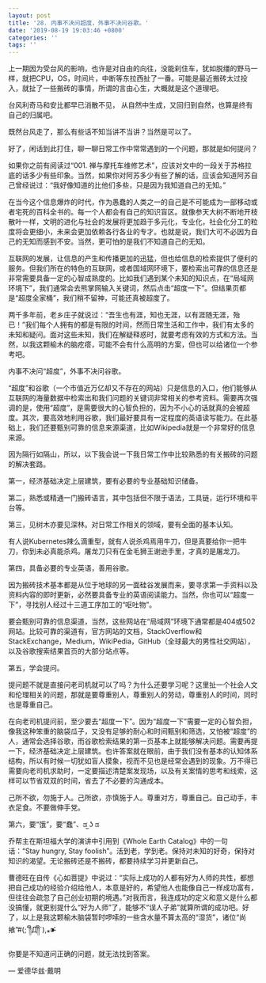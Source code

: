 ```yaml
---
layout: post
title: '28. 内事不决问超度，外事不决问谷歌。'
date: '2019-08-19 19:03:46 +0800'
categories: ''
tags: ''
---
```


上一期因为受台风的影响，也许是对自由的向往，没能刹住车，犹如脱缰的野马一样，就把CPU，OS，时间片，中断等东拉西扯了一番。可能是最近搬砖太过投入，就扯了一些搬砖的事情，所谓的言由心生，大概就是这个道理吧。



台风利奇马和安比都早已消散不见， 从自然中生成，又回归到自然，也算是终有自己的归属吧。



既然台风走了，那么有些话不知当讲不当讲？当然是可以了。



好了，闲话到此打住，聊一聊日常工作中常常遇到的一个问题，那就是如何提问？



如果你之前有阅读过“001. 禅与摩托车维修艺术”，应该对文中的一段关于苏格拉底的话多少有些印象。当然，如果你对阿苏多少有些了解的话，应该会知道阿苏自己曾经说过：“我好像知道的比他们多些，只是因为我知道自己的无知。”



在当今这个信息爆炸的时代，作为愚蠢的人类之一的自己是不可能成为一部移动或者宅死的百科全书的。每一个人都会有自己的知识盲区。就像参天大树不断地开枝散叶一样，文明的进化与社会的发展将更加趋于多元化，专业化，社会化分工的粒度将会更细小，未来会更加依赖各行各业的专才。也就是说，我们大可不必因为自己的无知而感到不安。当然，更可怕的是我们不知道自己的无知。



互联网的发展，让信息的产生和传播更加的迅猛，但也给信息的检索提供了便利的服务。但我们所在的特色的互联网，或者国域网环境下，要检索出可靠的信息还是非常需要具备一定的心智成熟度的。比如我们遇到某个未知的知识点，在“局域网环境下”，我们通常会去熊掌网输入关键词，然后点击“超度一下”。但结果页都是“超度全家桶”，我们稍不留神，可能还真被超度了。



两千多年前，老乡庄子就说过：“吾生也有涯，知也无涯，以有涯随无涯，殆已！”我们每个人拥有的都是有限的时间，然而日常生活和工作中，我们有太多的未知和疑问。面对这些未知，我们在解疑释惑时，就要考虑有效的方式和方法。当然，以我这颗榆木的脑疙瘩，可能不会有什么高明的方案，但也可以给诸位一个参考吧。



内事不决问“超度”，外事不决问谷歌。



“超度”和谷歌（一个市值近万亿却又不存在的网站）只是信息的入口，他们能够从互联网的海量数据中检索出和我们问题的关键词非常相关的参考资料。需要再次强调的是，使用“超度”，是需要很大的心智负担的，因为不小心的话就真的会被超度。其次，要高效地利用谷歌，我们最好要具有一定程度的英语读写能力。在此基础上，我们还要甄别可靠的信息来源渠道，比如Wikipedia就是一个非常好的信息来源。



因为隔行如隔山，所以，以下我会说一下我日常工作中比较熟悉的有关搬砖的问题的解决套路。



第一，经济基础决定上层建筑，要有必要的专业基础知识储备。



第二，熟悉或精通一门搬砖语言，其中包括但不限于语法，工具链，运行环境和平台等。



第三，见树木亦要见深林。对日常工作相关的领域，要有全面的基本认知。



有人说Kubernetes辣么滴重型，就有人说杀鸡焉用牛刀，但是真要给你一把牛刀，你到未必真能杀鸡。屠龙刀只有在金毛狮王谢逊手里，才真的是屠龙刀。



第四，具备必要的专业英语，善用谷歌。



因为搬砖技术基本都是从位于地球的另一面硅谷发展而来，要寻求第一手资料以及资料内容的即时更新，必然要具备专业的英语阅读能力。当然，你也可以“超度一下”，寻找别人经过十三道工序加工的“呕吐物”。



要会甄别可靠的信息渠道，当然，这些网站在“局域网”环境下通常都是404或502网站。比较可靠的渠道有，官方网站的文档，StackOverflow和StackExchange，Medium，WikiPedia，GitHub（全球最大的男性社交网站），以及谷歌搜索结果首页的大部分站点等。



第五，学会提问。



提问题不就是直接问老司机就可以了吗？为什么还要学习呢？这里扯一个社会人文和伦理相关的问题，那就是要尊重别人，尊重别人的劳动，尊重别人的时间，同时也是尊重自己。



在向老司机提问前，至少要去“超度一下”。因为“超度一下”需要一定的心智负担，像我这种笨重的脑袋瓜子，又没有足够的耐心和时间甄别和筛选，又怕被“超度”的人，通常会选择谷歌，而谷歌检索结果的第一页基本上就能够解决问题。需要再提一下，经济基础决定上层建筑。也许答案就在眼前，由于我们没有基本的认知体系结构，所以有时候一切犹如盲人摸象，视而不见也是经常会遇到的现象。万不得已需要向老司机求助时，一定要描述清楚案发现场，以及有关案情的思考和线索，这样可以节省双双的时间，省去了不必要的沟通成本。



己所不欲，勿施于人。己所欲，亦慎施于人。尊重对方，尊重自己。自己动手，丰衣足食。不要做伸手党。



第六，要“饿”，要“蠢”、ಡ͜ ʖ ಡ



乔帮主在斯坦福大学的演讲中引用到《Whole Earth Catalog》中的一句话：“Stay hungry, Stay foolish”。活到老，学到老。保持对未知的好奇，保持对知识的渴望。无论搬砖还是不搬砖，都要持续学习并更新自己。



曹德旺在自传《心如菩提》中说过：“实际上成功的人都有好为人师的共性，都想把自己成功的经验介绍给他人，本意是好的，希望他人也能像自己一样成功富有，但往往会疏忽了自己创业初期的境遇。”对我而言，我连成功的定义和意义是什么都没搞懂，就更别提什么“好为人师”了，能够不“误人子弟”就算所谓的成功吧。好了，以上是我这颗榆木脑袋暂时啰嗦的一些含水量不算太高的“湿货”，诸位“尚飨”#(;´༎ຶД༎ຶ`),⁎⁍̴̛



你要是不知道问正确的问题，就无法找到答案。

— 爱德华兹·戴明
